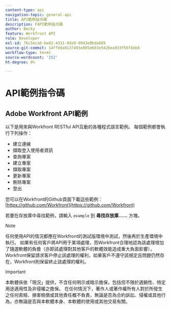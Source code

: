```yaml
---
content-type: api
navigation-topic: general-api
title: API範例指令碼
description: FAPI範例指令碼
author: Becky
feature: Workfront API
role: Developer
exl-id: 76c5eca6-be82-4331-9da9-9943e0bda669
source-git-commit: 14ff8da8137493e805e683e5426ea933f56f8eb8
workflow-type: tm+mt
source-wordcount: '252'
ht-degree: 0%

---
```



# API範例指令碼

## Adobe Workfront API範例

以下是用來與Workfront RESTful API互動的各種程式語言範例。 每個範例都會執行下列操作：

* 建立連線
* 擷取登入使用者資訊
* 查詢專案
* 建立專案
* 擷取專案
* 更新專案
* 刪除專案
* 登出

您可以在Workfront的Github頁面下載這些範例：  [https://github.com/Workfront](https://github.com/Workfront)

若要在存放庫中尋找範例，請輸入 `example` 到 **尋找存放庫……** 方塊。

>[!NOTE]
>
>任何使用API的情況都應在Workfront的測試版環境中測試，然後再於生產環境中執行。 如果有任何客戶將API用于某項處理，而Workfront合理地認為該處理增加了隨選軟體的負擔（亦即該處理對其他客戶的軟體效能造成重大負面影響），Workfront保留請求客戶停止該處理的權利，如果客戶不遵守該規定且問題仍然存在，Workfront則保留終止該處理的權利。

>[!IMPORTANT]
>
>本軟體係依「現況」提供，不含任何明示或暗示擔保，包括但不限於適銷性、特定用途適用性及非侵權之擔保。 在任何情況下，著作人或著作權所有人對於所發生之任何索賠、損害賠償或其他責任概不負責，無論是否為合約訴訟、侵權或其他行為，亦無論是否與本軟體本身、本軟體的使用或其他交易有關。
